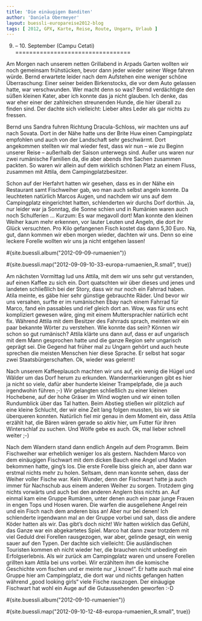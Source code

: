 ```yaml
---
title: 'Die einäugigen Banditen'
author: 'Daniela Obermeyer'
layout: buessli-europareise2012-blog
tags: [ 2012, GPX, Karte, Reise, Route, Ungarn, Urlaub ]
---
```

9. – 10. September (Campu Cetati)
=================================

Am Morgen nach unserem netten Grillabend in Arpads Garten wollten wir noch gemeinsam frühstücken, bevor
dann jeder wieder seiner Wege fahren würde. Bernd erwartete leider nach dem Aufstehen eine weniger
schöne Überraschung: Einer seiner beiden Birkenstocks, die vor dem Auto gelassen hatte, war verschwunden.
Wer macht denn so was? Bernd verdächtigte den süßen kleinen Kater, aber ich konnte das ja nicht glauben. 
Ich denke, das war eher einer der zahlreichen streunenden Hunde, die hier überall zu finden sind. Der 
dachte sich vielleicht: Lieber altes Leder als gar nichts zu fressen.

Bernd uns Sandra fuhren Richtung Dracula-Schloss, wir machten uns auf nach Sovata. Dort in der Nähe hatte 
uns der Brite Huw einen Campingplatz empfohlen und auch von der Landschaft sehr geschwärmt. Dort angekommen 
stellten wir mal wieder fest, dass wir nun – wie zu Beginn unserer Reise – außerhalb der Saison unterwegs 
sind. Außer uns waren nur zwei rumänische Familien da, die aber abends ihre Sachen zusammen packten. So 
waren wir allein auf dem wirklich schönen Platz an einem Fluss, zusammen mit Attila, dem Campingplatzbesitzer.

Schon auf der Herfahrt hatten wir gesehen, dass es in der Nähe ein Restaurant samt Fischweiher gab, wo man 
auch selbst angeln konnte. Da leuchteten natürlich Marcos Augen, und nachdem wir uns auf dem Campingplatz 
eingerichtet hatten, schlenderten wir durchs Dorf dorthin. Ja, nur leider war ja Sonntag, die Sonne schien 
und in Rumänien waren auch noch Schulferien ... Kurzum: Es war megavoll dort! Man konnte den kleinen Weiher 
kaum mehr erkennen, vor lauter Leuten und Angeln, die dort ihr Glück versuchten. Pro Kilo gefangenen Fisch 
kostet das dann 5,30 Euro. Na, gut, dann kommen wir eben morgen wieder, dachten wir uns. Denn so eine leckere 
Forelle wollten wir uns ja nicht entgehen lassen!

#{site.buessli.album("2012-09-09-rumaenien")}

#{site.buessli.map("2012-09-09-10-33-europa-rumaenien_R.small", true)}

Am nächsten Vormittag lud uns Attila, mit dem wir uns sehr gut verstanden, auf einen Kaffee zu sich ein. Dort 
quatschten wir über dieses und jenes und landeten schließlich bei der Story, dass wir nur noch ein Fahrrad 
haben. Atila meinte, es gäbe hier sehr günstige gebrauchte Räder. Und bevor wir uns versahen, surfte er im 
rumänischen Ebay nach einem Fahrrad für Marco, fand ein passables und rief gleich dort an. Wow, was für uns 
echt kompliziert gewesen wäre, ging mit einem Muttersprachler natürlich echt fix. Während Attila mit dem 
Besitzer des Fahrrads sprach, meinten wir ein paar bekannte Wörter zu verstehen. Wie konnte das sein? Können 
wir schon so gut rumänisch? Attila klärte uns dann auf, dass er auf ungarisch mit dem Mann gesprochen hatte 
und die ganze Region sehr ungarisch geprägt sei. Die Gegend hat früher mal zu Ungarn gehört und auch heute 
sprechen die meisten Menschen hier diese Sprache. Er selbst hat sogar zwei Staatsbürgerschaften. Ok, wieder 
was gelernt!

Nach unserem Kaffeeplausch machten wir uns auf, ein wenig die Hügel und Wälder um das Dorf herum zu erkunden. 
Wandermarkierungen gibt es hier ja nicht so viele, dafür aber hunderte kleiner Trampelpfade, die ja auch 
irgendwohin führen ;-) Wir gelangten schließlich zu einer kleinen Hochebene, auf der hohe Gräser im Wind 
wogten und wir einen tollen Rundumblick über das Tal hatten. Beim Abstieg stießen wir plötzlich auf eine 
kleine Schlucht, der wir eine Zeit lang folgen mussten, bis wir sie überqueren konnten. Natürlich fiel mir 
genau in dem Moment ein, dass Attila erzählt hat, die Bären wären gerade so aktiv hier, um Futter für ihren 
Winterschlaf zu suchen. Und Wölfe gebe es auch. Ok, mal lieber schnell weiter ;-)

Nach dem Wandern stand dann endlich Angeln auf dem Programm. Beim Fischweiher war erheblich weniger los als 
gestern. Nachdem Marco von dem einäugigen Fischwart mit dem dicken Bauch eine Angel und Maden bekommen hatte, 
ging’s los. Die erste Forelle biss gleich an, aber dann war erstmal nichts mehr zu holen. Seltsam, denn man 
konnte sehen, dass der Weiher voller Fische war. Kein Wunder, denn der Fischwart hatte ja auch immer für 
Nachschub aus einem anderen Weiher zu sorgen. Trotzdem ging nichts vorwärts und auch bei den anderen Anglern 
biss nichts an. Auf einmal kam eine Gruppe Rumänen, unter denen auch ein paar junge Frauen in engen Tops und 
Hosen waren. Die warfen die ausgeliehene Angel rein und ein Fisch nach dem anderen biss an! Aber nur bei denen! 
Ich schlenderte irgendwann mal an der Gruppe vorbei und sah, dass die andere Köder hatten als wir. Das gibt’s 
doch nicht! Wir hatten wirklich das Gefühl, das Ganze war ein abgekartetes Spiel. Marco hat dann zwar trotzdem 
mit viel Geduld drei Forellen rausgezogen, war aber, gelinde gesagt, ein wenig sauer auf den Typen. Der dachte 
sich vielleicht: Die ausländischen Touristen kommen eh nicht wieder her, die brauchen nicht unbedingt ein 
Erfolgserlebnis. Als wir zurück am Campingplatz waren und unsere Forellen grillten kam Attila bei uns vorbei. 
Wir erzähltem ihm die komische Geschichte vom fischen und er meinte nur „I know!“. Er hatte auch mal eine 
Gruppe hier am Campingplatz, die dort war und nichts gefangen hatten während „good looking girls“ viele Fische 
rauszogen. Der einäugige Fischwart hat wohl ein Auge auf die Gutaussehenden geworfen :-D

#{site.buessli.album("2012-09-10-rumaenien")}

#{site.buessli.map("2012-09-10-12-48-europa-rumaenien_R.small", true)}

